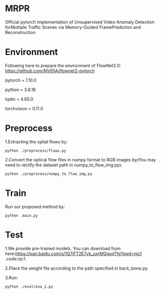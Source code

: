 # MRPR
Official pytorch implementation of Unsupervised Video Anomaly Detection forMultiple Traffic Scenes via Memory-Guided FramePrediction and Reconstruction

# Environment
Following here to prepare the environment of FlowNet2.0: https://github.com/NVIDIA/flownet2-pytorch

pytorch = 1.10.0

python = 3.8.16

tqdm = 4.65.0

torchvision = 0.11.0

# Preprocess
1.Extracting the optial flows by:

    python ./preprocess/flows.py

2.Convert the optical flow files in numpy format to RGB images by(You may need to rectify the dataset path in numpy_to_flow_img.py):

    python ./preprocess/numpy_to_flow_img.py

# Train
Run our proposed method by:

    python .main.py

# Test
1.We provide pre-trained models. You can download from here:https://pan.baidu.com/s/1Q7jFT2E7yk_uxrMQgxqTfg?pwd=njc1 .code:njc1.

2.Place the weight file according to the path specified in back_bone.py.

3.Run:

    python ./eval/eva_2.py
